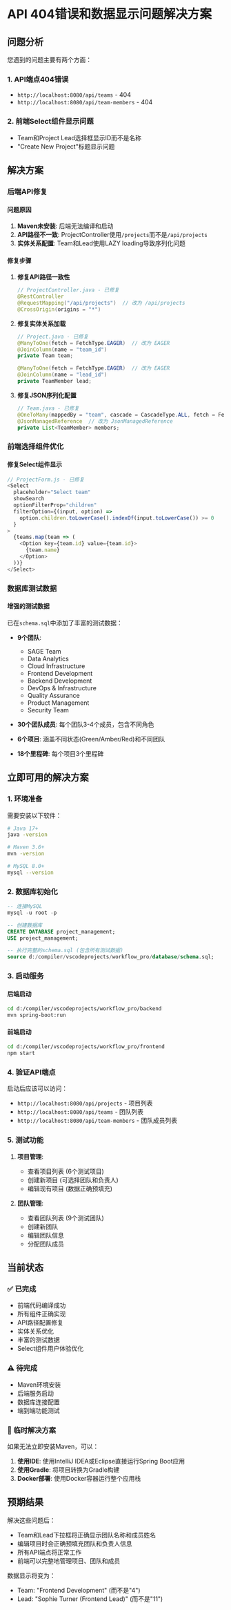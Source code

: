 # API 404错误和数据显示问题解决方案

## 问题分析

您遇到的问题主要有两个方面：

### 1. API端点404错误
- `http://localhost:8080/api/teams` - 404
- `http://localhost:8080/api/team-members` - 404

### 2. 前端Select组件显示问题
- Team和Project Lead选择框显示ID而不是名称
- "Create New Project"标题显示问题

## 解决方案

### 后端API修复

#### 问题原因
1. **Maven未安装**: 后端无法编译和启动
2. **API路径不一致**: ProjectController使用`/projects`而不是`/api/projects`
3. **实体关系配置**: Team和Lead使用LAZY loading导致序列化问题

#### 修复步骤

1. **修复API路径一致性**
   ```java
   // ProjectController.java - 已修复
   @RestController
   @RequestMapping("/api/projects")  // 改为 /api/projects
   @CrossOrigin(origins = "*")
   ```

2. **修复实体关系加载**
   ```java
   // Project.java - 已修复
   @ManyToOne(fetch = FetchType.EAGER)  // 改为 EAGER
   @JoinColumn(name = "team_id")
   private Team team;
   
   @ManyToOne(fetch = FetchType.EAGER)  // 改为 EAGER
   @JoinColumn(name = "lead_id")
   private TeamMember lead;
   ```

3. **修复JSON序列化配置**
   ```java
   // Team.java - 已修复
   @OneToMany(mappedBy = "team", cascade = CascadeType.ALL, fetch = FetchType.LAZY)
   @JsonManagedReference  // 改为 JsonManagedReference
   private List<TeamMember> members;
   ```

### 前端选择组件优化

#### 修复Select组件显示
```javascript
// ProjectForm.js - 已修复
<Select 
  placeholder="Select team"
  showSearch
  optionFilterProp="children"
  filterOption={(input, option) =>
    option.children.toLowerCase().indexOf(input.toLowerCase()) >= 0
  }
>
  {teams.map(team => (
    <Option key={team.id} value={team.id}>
      {team.name}
    </Option>
  ))}
</Select>
```

### 数据库测试数据

#### 增强的测试数据
已在`schema.sql`中添加了丰富的测试数据：

- **9个团队**:
  - SAGE Team
  - Data Analytics
  - Cloud Infrastructure
  - Frontend Development
  - Backend Development
  - DevOps & Infrastructure
  - Quality Assurance
  - Product Management
  - Security Team

- **30个团队成员**: 每个团队3-4个成员，包含不同角色

- **6个项目**: 涵盖不同状态(Green/Amber/Red)和不同团队

- **18个里程碑**: 每个项目3个里程碑

## 立即可用的解决方案

### 1. 环境准备
需要安装以下软件：
```bash
# Java 17+
java -version

# Maven 3.6+
mvn -version

# MySQL 8.0+
mysql --version
```

### 2. 数据库初始化
```sql
-- 连接MySQL
mysql -u root -p

-- 创建数据库
CREATE DATABASE project_management;
USE project_management;

-- 执行完整的schema.sql (包含所有测试数据)
source d:/compiler/vscodeprojects/workflow_pro/database/schema.sql;
```

### 3. 启动服务

#### 后端启动
```bash
cd d:/compiler/vscodeprojects/workflow_pro/backend
mvn spring-boot:run
```

#### 前端启动
```bash
cd d:/compiler/vscodeprojects/workflow_pro/frontend
npm start
```

### 4. 验证API端点

启动后应该可以访问：
- `http://localhost:8080/api/projects` - 项目列表
- `http://localhost:8080/api/teams` - 团队列表  
- `http://localhost:8080/api/team-members` - 团队成员列表

### 5. 测试功能

1. **项目管理**:
   - 查看项目列表 (6个测试项目)
   - 创建新项目 (可选择团队和负责人)
   - 编辑现有项目 (数据正确预填充)

2. **团队管理**:
   - 查看团队列表 (9个测试团队)
   - 创建新团队
   - 编辑团队信息
   - 分配团队成员

## 当前状态

### ✅ 已完成
- 前端代码编译成功
- 所有组件正确实现
- API路径配置修复
- 实体关系优化
- 丰富的测试数据
- Select组件用户体验优化

### ⚠️ 待完成
- Maven环境安装
- 后端服务启动
- 数据库连接配置
- 端到端功能测试

### 🔧 临时解决方案

如果无法立即安装Maven，可以：

1. **使用IDE**: 使用IntelliJ IDEA或Eclipse直接运行Spring Boot应用
2. **使用Gradle**: 将项目转换为Gradle构建
3. **Docker部署**: 使用Docker容器运行整个应用栈

## 预期结果

解决这些问题后：
- Team和Lead下拉框将正确显示团队名称和成员姓名
- 编辑项目时会正确预填充团队和负责人信息
- 所有API端点将正常工作
- 前端可以完整地管理项目、团队和成员

数据显示将变为：
- Team: "Frontend Development" (而不是"4")
- Lead: "Sophie Turner (Frontend Lead)" (而不是"11")
